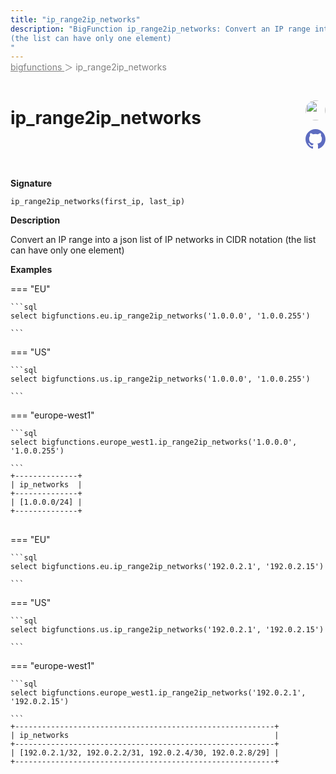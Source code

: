 ```yaml
---
title: "ip_range2ip_networks"
description: "BigFunction ip_range2ip_networks: Convert an IP range into a json list of IP networks in CIDR notation
(the list can have only one element)
"
---
```


<span style="color: gray; position: relative; top: -1rem">
  <a href=".." style="color: gray">bigfunctions </a> ＞ ip_range2ip_networks
</span>

# ip_range2ip_networks


<div style="position: relative; top: -4rem; margin-bottom:  -2rem; text-align: right; z-index: 9999;">
  
  <a href="https://www.linkedin.com/in/paul-marcombes" title="Author: Paul Marcombes" target="_blank">
    <img src="https://lh3.googleusercontent.com/a-/ACB-R5RDf2yxcw1p_IYLCKmiUIScreatDdhG8B83om6Ohw=s260" width="32" style=" border-radius: 50% !important">
  </a>
  
  <a href="ip_range2ip_networks.yaml" title="Edit on GitHub" target="_blank"><svg xmlns="http://www.w3.org/2000/svg" width="32" height="32" viewBox="0 0 24 24"><path fill="#5d6cc0" d="M12 0c-6.626 0-12 5.373-12 12 0 5.302 3.438 9.8 8.207 11.387.599.111.793-.261.793-.577v-2.234c-3.338.726-4.033-1.416-4.033-1.416-.546-1.387-1.333-1.756-1.333-1.756-1.089-.745.083-.729.083-.729 1.205.084 1.839 1.237 1.839 1.237 1.07 1.834 2.807 1.304 3.492.997.107-.775.418-1.305.762-1.604-2.665-.305-5.467-1.334-5.467-5.931 0-1.311.469-2.381 1.236-3.221-.124-.303-.535-1.524.117-3.176 0 0 1.008-.322 3.301 1.23.957-.266 1.983-.399 3.003-.404 1.02.005 2.047.138 3.006.404 2.291-1.552 3.297-1.23 3.297-1.23.653 1.653.242 2.874.118 3.176.77.84 1.235 1.911 1.235 3.221 0 4.609-2.807 5.624-5.479 5.921.43.372.823 1.102.823 2.222v3.293c0 .319.192.694.801.576 4.765-1.589 8.199-6.086 8.199-11.386 0-6.627-5.373-12-12-12z"/></svg></a>
</div>



**Signature** 
```
ip_range2ip_networks(first_ip, last_ip)
```

**Description**

Convert an IP range into a json list of IP networks in CIDR notation
(the list can have only one element)






**Examples**













=== "EU"

    ```sql
    select bigfunctions.eu.ip_range2ip_networks('1.0.0.0', '1.0.0.255')
    
    ```




=== "US"

    ```sql
    select bigfunctions.us.ip_range2ip_networks('1.0.0.0', '1.0.0.255')
    
    ```




=== "europe-west1"

    ```sql
    select bigfunctions.europe_west1.ip_range2ip_networks('1.0.0.0', '1.0.0.255')
    
    ```









<pre style="margin-top: -1rem;">
<code style="padding-top: 0px; padding-bottom: 0px;">+--------------+
| ip_networks  |
+--------------+
| [1.0.0.0/24] |
+--------------+
</code>
</pre>



















=== "EU"

    ```sql
    select bigfunctions.eu.ip_range2ip_networks('192.0.2.1', '192.0.2.15')
    
    ```




=== "US"

    ```sql
    select bigfunctions.us.ip_range2ip_networks('192.0.2.1', '192.0.2.15')
    
    ```




=== "europe-west1"

    ```sql
    select bigfunctions.europe_west1.ip_range2ip_networks('192.0.2.1', '192.0.2.15')
    
    ```









<pre style="margin-top: -1rem;">
<code style="padding-top: 0px; padding-bottom: 0px;">+----------------------------------------------------------+
| ip_networks                                              |
+----------------------------------------------------------+
| [192.0.2.1/32, 192.0.2.2/31, 192.0.2.4/30, 192.0.2.8/29] |
+----------------------------------------------------------+
</code>
</pre>









